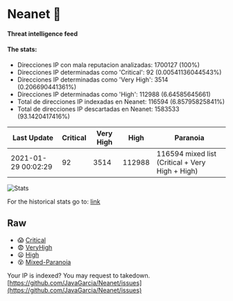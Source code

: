 # Neanet :hocho:
#### Threat intelligence feed
#### The stats:

- Direcciones IP con mala reputacion analizadas: 1700127 (100%)
- Direcciones IP determinadas como 'Critical':  92 (0.00541136044543%)
- Direcciones IP determinadas como 'Very High':  3514 (0.206690441361%)
- Direcciones IP determinadas como 'High':  112988 (6.64585645661)
- Total de direcciones IP indexadas en Neanet:  116594 (6.85795825841%)
- Total de direcciones IP descartadas en Neanet:  1583533 (93.1420417416%)

| Last Update | Critical | Very High | High | Paranoia |
| --- | --- | --- | --- | --- |
| 2021-01-29 00:02:29 | 92 | 3514 | 112988 | 116594 mixed list (Critical + Very High + High)|

![Stats](https://docs.google.com/spreadsheets/d/e/2PACX-1vSnaNMIXVabIpDJjufMlzH7poXnshF3mgd8Is1g9ytUEzVsP5my4Trn8f-xkoLLQ38xpL3HtmUexLo6/pubchart?oid=501124687&format=image)

For the historical stats go to: [link](/stats.csv)
## Raw
- :scream: [Critical](https://raw.githubusercontent.com/JavaGarcia/Neanet/master/blacklists/neanet_critical.txt)
- :fearful: [VeryHigh](https://raw.githubusercontent.com/JavaGarcia/Neanet/master/blacklists/neanet_veryHigh.txtt)
- :frowning: [High](https://raw.githubusercontent.com/JavaGarcia/Neanet/master/blacklists/neanet_high.txt)
- :dizzy_face: [Mixed-Paranoia](https://raw.githubusercontent.com/JavaGarcia/Neanet/master/blacklists/neanet_all.txt)


Your IP is indexed? You may request to takedown. [https://github.com/JavaGarcia/Neanet/issues](https://github.com/JavaGarcia/Neanet/issues)




















































































































































































































































































































































































































































































































































































































































































































































































































































































































































































































































































































































































































































































































































































































































































































































































































































































































































































































































































































































































































































































































































































































































































































































































































































































































































































































































































































































































































































































































































































































































































































































































































































































































































































































































































































































































































































































































































































































































































































































